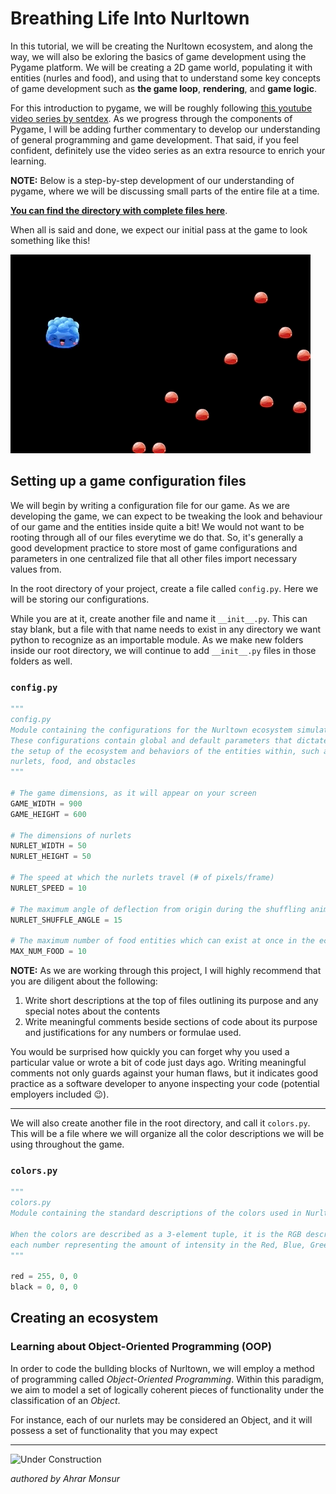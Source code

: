 # Breathing Life Into Nurltown

In this tutorial, we will be creating the Nurltown ecosystem, and along the way, we will also be exloring the basics
of game development using the Pygame platform. We will be creating a 2D game world, populating it with entities
(nurles and food), and using that to understand some key concepts of game development such as
**the game loop**, **rendering**, and **game logic**.

For this introduction to pygame, we will be roughly following
[this youtube video series by sentdex](https://www.youtube.com/watch?v=ujOTNg17LjI&list=PLQVvvaa0QuDdLkP8MrOXLe_rKuf6r80KO).
As we progress through the components of Pygame, I will be adding further commentary to develop our understanding of
general programming and game development. That said, if you feel confident, definitely use the video series as an
extra resource to enrich your learning.

**NOTE:** Below is a step-by-step development of our understanding of pygame, where we will be discussing small
parts of the entire file at a time.

[**You can find the directory with complete files here**](https://github.com/UWCoffeeNCode/Lessons/blob/master/S18/Projects/nurltown/src).

When all is said and done, we expect our initial pass at the game to look something like this!

![Lesson 3 game teaser](../assets/images/reference/lesson_3_teaser.gif)

## Setting up a game configuration files

We will begin by writing a configuration file for our game. As we are developing the game, we can expect to be tweaking 
the look and behaviour of our game and the entities inside quite a bit! We would not want to be rooting through all of
our files everytime we do that. So, it's generally a good development practice to store most of game configurations and
parameters in one centralized file that all other files import necessary values from.

In the root directory of your project, create a file called `config.py`. Here we will be storing our configurations.
 
While you are at it, create another file and name it `__init__.py`. This can stay blank, but a file with that name needs
to exist in any directory we want python to recognize as an importable module. As we make new folders inside our root
directory, we will continue to add `__init__.py` files in those folders as well.

### `config.py`

```python
"""
config.py
Module containing the configurations for the Nurltown ecosystem simulation
These configurations contain global and default parameters that dictate
the setup of the ecosystem and behaviors of the entities within, such as
nurlets, food, and obstacles
"""

# The game dimensions, as it will appear on your screen
GAME_WIDTH = 900
GAME_HEIGHT = 600

# The dimensions of nurlets
NURLET_WIDTH = 50
NURLET_HEIGHT = 50

# The speed at which the nurlets travel (# of pixels/frame)
NURLET_SPEED = 10

# The maximum angle of deflection from origin during the shuffling animation
NURLET_SHUFFLE_ANGLE = 15

# The maximum number of food entities which can exist at once in the ecosystem
MAX_NUM_FOOD = 10
```

**NOTE:** As we are working through this project, I will highly recommend that you are diligent about the following:
1. Write short descriptions at the top of files outlining its purpose and any special notes about the contents
2. Write meaningful comments beside sections of code about its purpose and justifications for any numbers or formulae used.

You would be surprised how quickly you can forget why you used a particular value or wrote a bit of code just days ago.
Writing meaningful comments not only guards against your human flaws, but it indicates good practice as a software
developer to anyone inspecting your code (potential employers included 😉).

---

We will also create another file in the root directory, and call it `colors.py`. This will be a file where we will
organize all the color descriptions we will be using throughout the game.

### `colors.py` 

```python
"""
colors.py
Module containing the standard descriptions of the colors used in Nurltown

When the colors are described as a 3-element tuple, it is the RGB description, with
each number representing the amount of intensity in the Red, Blue, Green channel, respectively
"""

red = 255, 0, 0
black = 0, 0, 0
```

## Creating an ecosystem

### Learning about Object-Oriented Programming (OOP)
In order to code the bullding blocks of Nurltown, we will employ a method of programming called _Object-Oriented Programming_.
Within this paradigm, we aim to model a set of logically coherent pieces of functionality under the classification of an _Object_.

For instance, each of our nurlets may be considered an Object, and it will possess a set of functionality that you may expect 


---

![Under Construction](http://www.openheavenworshipcenter.com/wp-content/uploads/2017/07/Under-Construction-Sign-for-Locator.png)

_authored by Ahrar Monsur_